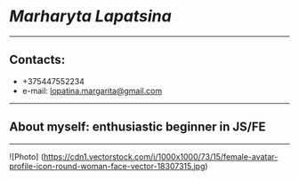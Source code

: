 # ***Marharyta Lapatsina***
***
## Contacts:
+ +375447552234
+ e-mail: lopatina.margarita@gmail.com
***
## About myself: enthusiastic beginner in JS/FE
***
![Photo] (https://cdn1.vectorstock.com/i/1000x1000/73/15/female-avatar-profile-icon-round-woman-face-vector-18307315.jpg)
